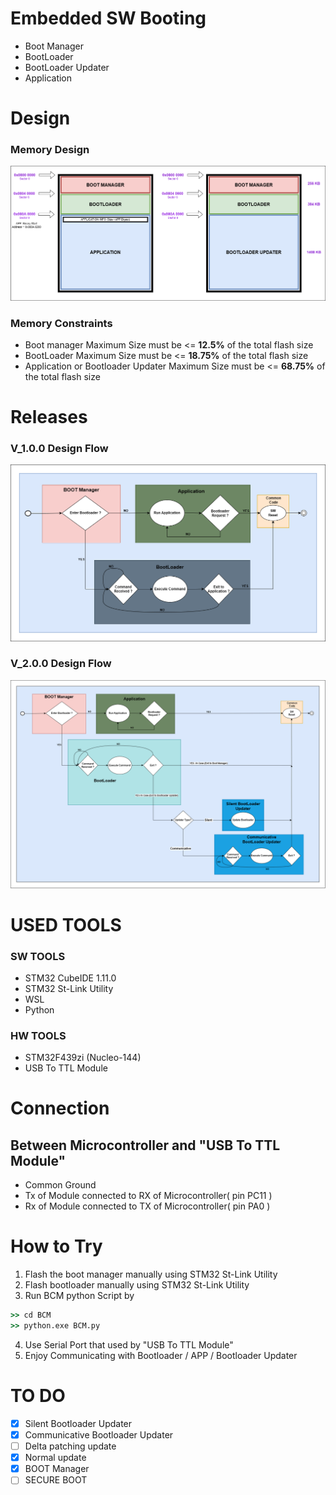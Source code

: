 # Embedded SW Booting
- Boot Manager
- BootLoader
- BootLoader Updater
- Application
# Design 
### Memory Design
![Design](https://github.com/abdelrahman99999/Booting/blob/main/Docs/Memory%20Design.png?raw=true)
### Memory Constraints
- Boot manager Maximum Size must be <= **12.5%** of the total flash size
- BootLoader Maximum Size must be <= **18.75%** of the total flash size
- Application or Bootloader Updater Maximum Size must be <= **68.75%** of the total flash size

# Releases
### V_1.0.0 Design Flow
![Design flow](https://github.com/abdelrahman99999/Booting/blob/main/Docs/Design_flow_v_1_0_0.png?raw=true)
### V_2.0.0 Design Flow
![Design flow](https://github.com/abdelrahman99999/Booting/blob/main/Docs/Design_flow_v_2_0_0.png?raw=true)

# USED TOOLS
### SW TOOLS
- STM32 CubeIDE 1.11.0
- STM32 St-Link Utility
- WSL
- Python
### HW TOOLS
- STM32F439zi (Nucleo-144)
- USB To TTL Module

# Connection
## Between Microcontroller and "USB To TTL Module"
- Common Ground
- Tx of Module connected to RX of Microcontroller( pin PC11 )
- Rx of Module connected to TX of Microcontroller( pin PA0 )

# How to Try
1. Flash the boot manager manually using STM32 St-Link Utility
2. Flash bootloader manually using STM32 St-Link Utility
3. Run BCM python Script by 
```cmd
>> cd BCM
>> python.exe BCM.py
```
4. Use Serial Port that used by "USB To TTL Module"
5. Enjoy Communicating  with Bootloader / APP / Bootloader Updater


# TO DO 
- [x] Silent Bootloader Updater
- [x] Communicative Bootloader Updater
- [ ] Delta patching update
- [x] Normal update
- [x] BOOT Manager
- [ ] SECURE BOOT
